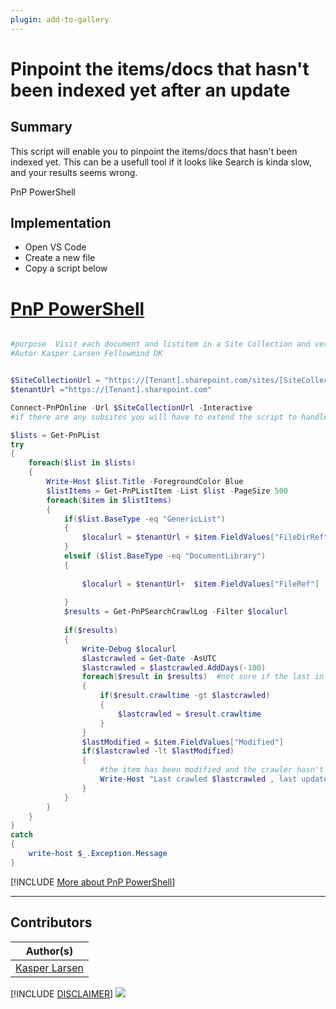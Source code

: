 ```yaml
---
plugin: add-to-gallery
---
```


# Pinpoint the items/docs that hasn't been indexed yet after an update

## Summary

This script will enable you to pinpoint the items/docs that hasn't been indexed yet. This can be a usefull tool if it looks like Search is kinda slow, and your results seems wrong.

PnP PowerShell

## Implementation

<!-- - Open your editor of choice aka VS Code -->
- Open VS Code
- Create a new file
- Copy a script  below

# [PnP PowerShell](#tab/pnpps)
```powershell

#purpose  Visit each document and listitem in a Site Collection and verify when this object was crawled
#Autor Kasper Larsen Fellowmind DK


$SiteCollectionUrl = "https://[Tenant].sharepoint.com/sites/[SiteCollection]"
$tenantUrl ="https://[Tenant].sharepoint.com"

Connect-PnPOnline -Url $SiteCollectionUrl -Interactive 
#if there are any subsites you will have to extend the script to handle that

$lists = Get-PnPList 
try
{
    foreach($list in $lists)
    {
        Write-Host $list.Title -ForegroundColor Blue
        $listItems = Get-PnPListItem -List $list -PageSize 500 
        foreach($item in $listItems)
        {
            if($list.BaseType -eq "GenericList")
            {
                $localurl = $tenantUrl + $item.FieldValues["FileDirRef"]+"/DispForm.aspx?ID=" + $item.id
            }
            elseif ($list.BaseType -eq "DocumentLibrary") 
            {
                
                $localurl = $tenantUrl+  $item.FieldValues["FileRef"] 
            
            }    
            $results = Get-PnPSearchCrawlLog -Filter $localurl 
            
            if($results)
            {
                Write-Debug $localurl 
                $lastcrawled = Get-Date -AsUTC
                $lastcrawled = $lastcrawled.AddDays(-100)
                foreach($result in $results)  #not sure if the last in the array always is the most resent, hence the iteration
                {
                    if($result.crawltime -gt $lastcrawled)
                    {
                        $lastcrawled = $result.crawltime
                    }
                }
                $lastModified = $item.FieldValues["Modified"]
                if($lastcrawled -lt $lastModified)
                {
                    #the item has been modified and the crawler hasn't picked it up yet
                    Write-Host "Last crawled $lastcrawled , last updated $lastModified" -ForegroundColor Red
                }
            }
        }
    }
}
catch
{
    write-host $_.Exception.Message 
}

```
[!INCLUDE [More about PnP PowerShell](../../docfx/includes/MORE-PNPPS.md)]
***

## Contributors

| Author(s) |
|-----------|
| [Kasper Larsen](https://github.com/kasperbolarsen)|

[!INCLUDE [DISCLAIMER](../../docfx/includes/DISCLAIMER.md)]
<img src="https://pnptelemetry.azurewebsites.net/script-samples/scripts/spo-get-items-not-indexed-since-last-update" aria-hidden="true" />

